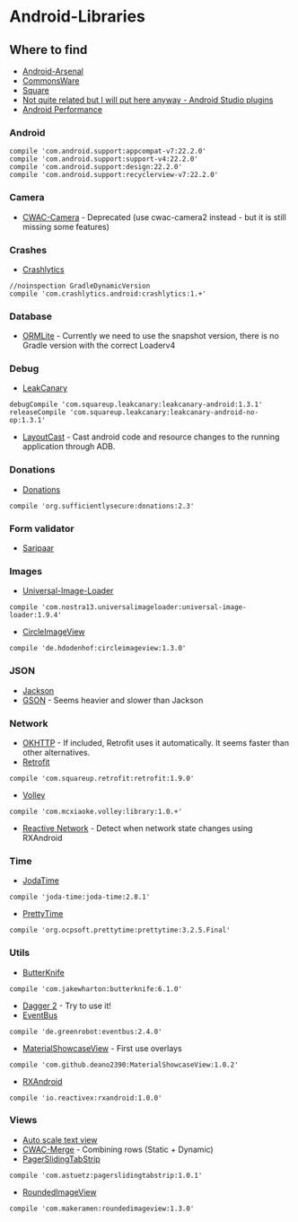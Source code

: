 # Android-Libraries

## Where to find
* [Android-Arsenal](http://android-arsenal.com/)
* [CommonsWare](https://github.com/commonsguy?tab=repositories)
* [Square](https://github.com/square)
* [Not quite related but I will put here anyway - Android Studio plugins](https://www.reddit.com/r/androiddev/comments/3ktqyb/what_are_some_of_your_musthave_plugins_for/)
* [Android Performance](https://github.com/Juude/awesome-android-performance)

### Android
```
compile 'com.android.support:appcompat-v7:22.2.0'
compile 'com.android.support:support-v4:22.2.0'
compile 'com.android.support:design:22.2.0'
compile 'com.android.support:recyclerview-v7:22.2.0'
```

### Camera
* [CWAC-Camera](https://github.com/commonsguy/cwac-camera) - Deprecated (use cwac-camera2 instead - but it is still missing some features)

### Crashes
* [Crashlytics]()
```
//noinspection GradleDynamicVersion
compile 'com.crashlytics.android:crashlytics:1.+'
```

### Database
* [ORMLite](http://ormlite.com/javadoc/ormlite-core/doc-files/ormlite_1.html#Downloading) - Currently we need to use the snapshot version, there is no Gradle version with the correct Loaderv4

### Debug
* [LeakCanary]()
```
debugCompile 'com.squareup.leakcanary:leakcanary-android:1.3.1'
releaseCompile 'com.squareup.leakcanary:leakcanary-android-no-op:1.3.1'
```
* [LayoutCast](https://github.com/mmin18/LayoutCast) - Cast android code and resource changes to the running application through ADB.

### Donations
* [Donations](https://github.com/sufficientlysecure/donations)
```
compile 'org.sufficientlysecure:donations:2.3'
```

### Form validator
* [Saripaar](https://github.com/ragunathjawahar/android-saripaar)

### Images
* [Universal-Image-Loader](https://github.com/nostra13/Android-Universal-Image-Loader)
```
compile 'com.nostra13.universalimageloader:universal-image-loader:1.9.4'
```
* [CircleImageView]()
```
compile 'de.hdodenhof:circleimageview:1.3.0'
```

### JSON
* [Jackson](https://github.com/FasterXML/jackson)
* [GSON](https://github.com/google/gson) - Seems heavier and slower than Jackson

### Network
* [OKHTTP](compile 'com.squareup.okhttp:okhttp:2.4.0') - If included, Retrofit uses it automatically. It seems faster than other alternatives.
* [Retrofit](http://square.github.io/retrofit/)
```
compile 'com.squareup.retrofit:retrofit:1.9.0'
```
* [Volley](http://arnab.ch/blog/2013/08/asynchronous-http-requests-in-android-using-volley/)
```
compile 'com.mcxiaoke.volley:library:1.0.+'
```
* [Reactive Network](https://github.com/pwittchen/ReactiveNetwork) - Detect when network state changes using RXAndroid

### Time
* [JodaTime]()
```
compile 'joda-time:joda-time:2.8.1'
```
* [PrettyTime](http://www.ocpsoft.org/prettytime/)
```
compile 'org.ocpsoft.prettytime:prettytime:3.2.5.Final'
```

### Utils
* [ButterKnife](http://jakewharton.github.io/butterknife/)
```
compile 'com.jakewharton:butterknife:6.1.0'
```
* [Dagger 2](http://google.github.io/dagger/) - Try to use it!
* [EventBus]()
```
compile 'de.greenrobot:eventbus:2.4.0'
```
* [MaterialShowcaseView]() - First use overlays
```
compile 'com.github.deano2390:MaterialShowcaseView:1.0.2'
```
* [RXAndroid]()
```
compile 'io.reactivex:rxandroid:1.0.0'
```

### Views
* [Auto scale text view](https://stackoverflow.com/questions/5033012/auto-scale-textview-text-to-fit-within-bounds)
* [CWAC-Merge](https://github.com/commonsguy/cwac-merge) - Combining rows (Static + Dynamic)
* [PagerSlidingTabStrip](https://github.com/astuetz/PagerSlidingTabStrip)
```
compile 'com.astuetz:pagerslidingtabstrip:1.0.1'
```
* [RoundedImageView]()
```
compile 'com.makeramen:roundedimageview:1.3.0'
```

